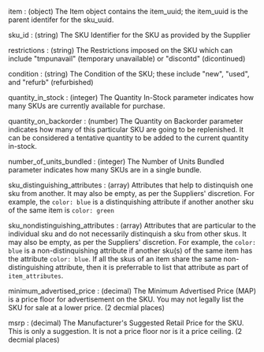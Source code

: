 item
: (object) The Item object contains the item_uuid; the item_uuid is the parent identifer for the sku_uuid.

sku_id
: (string) The SKU Identifier for the SKU as provided by the Supplier

restrictions
: (string) The Restrictions imposed on the SKU which can include "tmpunavail" (temporary unavailable) or "discontd" (dicontinued)

condition
: (string) The Condition of the SKU; these include "new", "used", and "refurb" (refurbished)

quantity_in_stock
: (integer) The Quantity In-Stock parameter indicates how many SKUs are currently available for purchase.

quantity_on_backorder
: (number) The Quantity on Backorder parameter indicates how many of this particular SKU are going to be replenished. It can be considered a tentative quantity to be added to the current quantity in-stock.

number_of_units_bundled
: (integer) The Number of Units Bundled parameter indicates how many SKUs are in a single bundle.

sku_distinguishing_attributes
: (array) Attributes that help to distinquish one sku from another. It may also be empty, as per the Suppliers' discretion. For example, the `color: blue` is a distinquishing attribute if another another sku of the same item is `color: green`

sku_nondistinguishing_attributes
: (array) Attributes that are particular to the individual sku and do not necessarily distinquish a sku from other skus. It may also be empty, as per the Suppliers' discretion.  For example, the `color: blue` is a non-distinquishing attribute if another sku(s) of the same item has the attribute `color: blue`.  If all the skus of an item share the same non-distinguishing attribute, then it is preferrable to list that attribute as part of `item_attributes`.

minimum_advertised_price
: (decimal) The Minimum Advertised Price (MAP) is a price floor for advertisement on the SKU. You may not legally list the SKU for sale at a lower price. (2 decmial places)

msrp
: (decimal) The Manufacturer's Suggested Retail Price for the SKU. This is only a suggestion. It is not a price floor nor is it a price ceiling. (2 decmial places)
